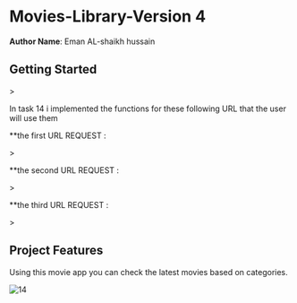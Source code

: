  # Movies-Library-Version 4
 

**Author Name**:  Eman AL-shaikh hussain
 


 

## Getting Started
<!-- What are the steps that a user must take in order to build this app on their own machine and get it running? -->>
In task 14 i implemented the functions for these  following URL that the user will use them

**the first URL REQUEST : 
<!-- /UPDATE/id: create an update request to update your comments for a specific movie in the database.
 this request will update specific row in the table that already exist , based on the id you send in the id you send in the request 
  then the response is  sending the updated data . -->>
 
**the second URL REQUEST :
 
 

<!--  /DELETE/id : create a delete request to remove a specific movie from your database,which you can specify it using id in the URL  -->>

 **the third URL REQUEST :

<!--   getMovie/id: Create a get request to get a specific movie from the database  -->>


 
 

## Project Features
<!-- What are the features included in you app -->
Using this  movie app you  can check the latest movies based on categories.
 


![14](https://user-images.githubusercontent.com/97835837/152347830-9f355b4e-c7e3-4da4-b84b-46dfee5c3684.jpg)
 
